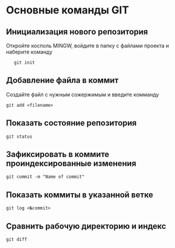 # Основные команды GIT

## Инициализация нового репозитория

Откройте косполь MINGW, войдите в папку с файлами проекта и наберите команду
```
   git init
```
## Добавление файла в коммит

Создайте файл с нужным сожержимым и введите комманду
```
git add <filename>
```
## Показать состояние репозитория
```
git status
```
## Зафиксировать в коммите проиндексированные изменения
```
git commit -m "Name of commit"
```
## Показать коммиты в указанной ветке
```
git log <№commit>
```
## Cравнить рабочую директорию и индекс 
```
git diff
```
